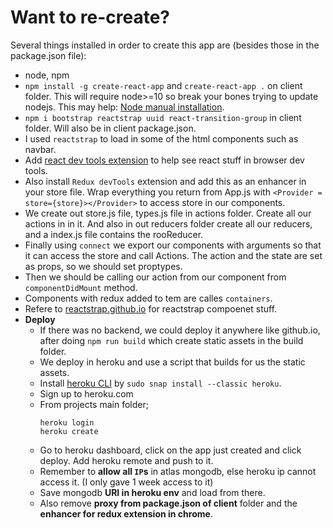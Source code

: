 # Want to re-create?

Several things installed in order to create this app are (besides those in the package.json file):
- node, npm
- `npm install -g create-react-app` and `create-react-app .` on client folder. This will require node>=10 so break your bones trying to update nodejs. This may help: [Node manual installation](https://github.com/nodesource/distributions/blob/master/README.md#manual-installation).
- `npm i bootstrap reactstrap uuid react-transition-group` in client folder. Will also be in client package.json. 
- I used `reactstrap` to load in some of the html components such as navbar.
- Add [react dev tools extension](https://chrome.google.com/webstore/detail/react-developer-tools/fmkadmapgofadopljbjfkapdkoienihi?hl=en) to help see react stuff in browser dev tools.
- Also install `Redux devTools` extension and add this as an enhancer in your store file. Wrap everything you return from App.js with `<Provider = store={store}></Provider>` to access store in our components.
- We create out store.js file, types.js file in actions folder. Create all our actions in in it. And also in out reducers folder create all our reducers, and a index.js file contains the rooReducer.
- Finally using `connect` we export our components with arguments so that it can access the store and call Actions. The action and the state are set as props, so we should set proptypes.
- Then we should be calling our action from our component from `componentDidMount` method.
- Components with redux added to tem are calles `containers`.
- Refere to [reactstrap.github.io](https://reactstrap.github.io/) for reactstrap compoenet stuff.
- **Deploy**
    - If there was no backend, we could deploy it anywhere like github.io, after doing `npm run build` which create static assets in the build folder.
    - We deploy in heroku and use a script that builds for us the static assets.
    - Install [heroku CLI](https://devcenter.heroku.com/articles/heroku-cli#download-and-install) by `sudo snap install --classic heroku`.
    - Sign up to heroku.com
    - From projects main folder;
        ```
        heroku login
        heroku create
        ```
    - Go to heroku dashboard, click on the app just created and click deploy. Add heroku remote and push to it.
    - Remember to **allow all `IP`s** in atlas mongodb, else heroku ip cannot access it. (I only gave 1 week access to it)
    - Save mongodb **URI in heroku env** and load from there. 
    - Also remove **proxy from package.json of client** folder and the **enhancer for redux extension in chrome**.